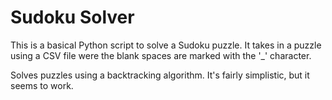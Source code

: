 # Sudoku Solver

This is a basical Python script to solve a Sudoku puzzle. It takes in a puzzle using a CSV file were the blank spaces are marked with the '_' character. 

Solves puzzles using a backtracking algorithm. It's fairly simplistic, but it seems to work.

